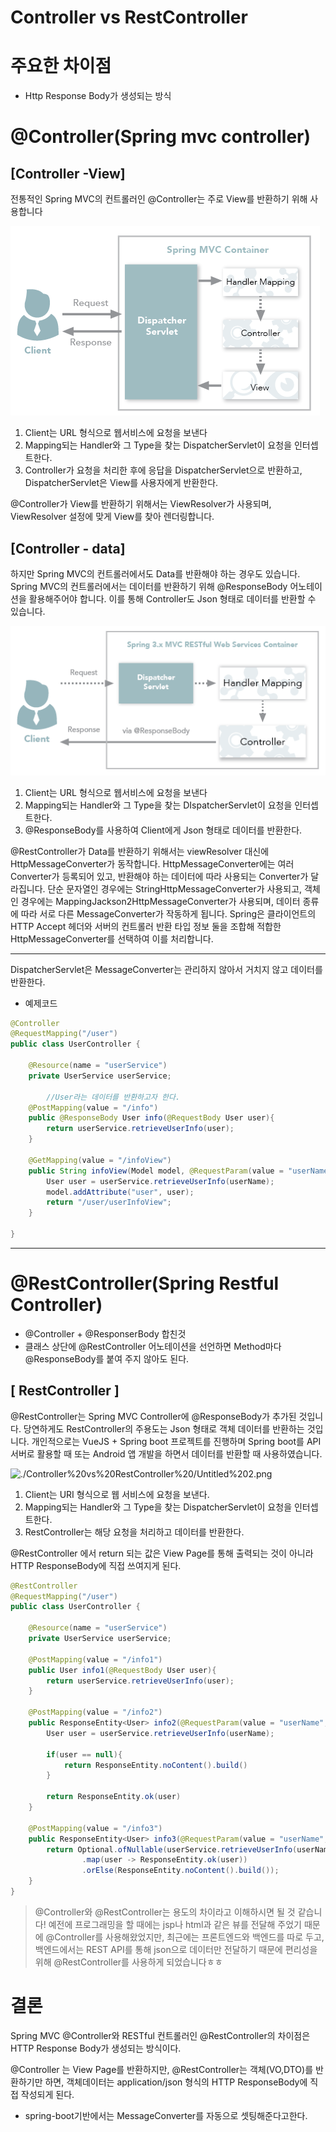 # Controller vs RestController

# 주요한 차이점

- Http Response Body가 생성되는 방식

# @Controller(Spring mvc controller)

## [Controller -View]

전통적인 Spring MVC의 컨트롤러인 @Controller는 주로 View를 반환하기 위해 사용합니다

![./Controller%20vs%20RestController/Untitled.png](./Controller%20vs%20RestController/Untitled.png)

1. Client는 URL 형식으로 웹서비스에 요청을 보낸다
2. Mapping되는 Handler와 그 Type을 찾는 DispatcherServlet이 요청을 인터셉트한다.
3. Controller가 요청을 처리한 후에 응답을 DispatcherServlet으로 반환하고, DispatcherServlet은 View를 사용자에게 반환한다.

@Controller가 View를 반환하기 위해서는 ViewResolver가 사용되며, ViewResolver 설정에 맞게 View를 찾아 렌더링합니다.

## [Controller - data]

하지만 Spring MVC의 컨트롤러에서도 Data를 반환해야 하는 경우도 있습니다. Spring MVC의 컨트롤러에서는 데이터를 반환하기 위해 @ResponseBody 어노테이션을 활용해주어야 합니다. 이를 통해 Controller도 Json 형태로 데이터를 반환할 수 있습니다.

![./Controller%20vs%20RestController/Untitled%201.png](./Controller%20vs%20RestController/Untitled%201.png)

1. Client는 URL 형식으로 웹서비스에 요청을 보낸다
2. Mapping되는 Handler와 그 Type을 찾는 DIspatcherServlet이 요청을 인터셉트한다.
3. @ResponseBody를 사용하여 Client에게 Json 형태로 데이터를 반환한다.

@RestController가 Data를 반환하기 위해서는 viewResolver 대신에 HttpMessageConverter가 동작합니다. HttpMessageConverter에는 여러 Converter가 등록되어 있고, 반환해야 하는 데이터에 따라 사용되는 Converter가 달라집니다. 단순 문자열인 경우에는 StringHttpMessageConverter가 사용되고, 객체인 경우에는 MappingJackson2HttpMessageConverter가 사용되며, 데이터 종류에 따라 서로 다른 MessageConverter가 작동하게 됩니다. Spring은 클라이언트의 HTTP Accept 헤더와 서버의 컨트롤러 반환 타입 정보 둘을 조합해 적합한 HttpMessageConverter를 선택하여 이를 처리합니다.

---

DispatcherServlet은 MessageConverter는 관리하지 않아서 거치지 않고 데이터를 반환한다.

- 예제코드

```java
@Controller
@RequestMapping("/user")
public class UserController {

    @Resource(name = "userService")
    private UserService userService;
		
		//User라는 데이터를 반환하고자 한다.
    @PostMapping(value = "/info")
    public @ResponseBody User info(@RequestBody User user){
        return userService.retrieveUserInfo(user);
    }
    
    @GetMapping(value = "/infoView")
    public String infoView(Model model, @RequestParam(value = "userName", required = true) String userName){
        User user = userService.retrieveUserInfo(userName);
        model.addAttribute("user", user);
        return "/user/userInfoView";
    }

}
```

---

# @RestController(Spring Restful Controller)

- @Controller + @ResponserBody 합친것
- 클래스 상단에 @RestController 어노테이션을 선언하면 Method마다 @ResponseBody를 붙여 주지 않아도 된다.

## [ RestController ]

@RestController는 Spring MVC Controller에 @ResponseBody가 추가된 것입니다. 당연하게도 RestController의 주용도는 Json 형태로 객체 데이터를 반환하는 것입니다. 개인적으로는 VueJS + Spring boot 프로젝트를 진행하며 Spring boot를 API 서버로 활용할 때 또는 Android 앱 개발을 하면서 데이터를 반환할 때 사용하였습니다.

![./Controller%20vs%20RestController%20/Untitled%202.png](./Controller%20vs%20RestController%20/Untitled%202.png)

1. Client는 URI 형식으로 웹 서비스에 요청을 보낸다.
2. Mapping되는 Handler와 그 Type을 찾는 DispatcherServlet이 요청을 인터셉트한다.
3. RestController는 해당 요청을 처리하고 데이터를 반환한다.

@RestController 에서 return 되는 값은 View Page를 통해 출력되는 것이 아니라 HTTP ResponseBody에 직접 쓰여지게 된다.

```java
@RestController
@RequestMapping("/user")
public class UserController {

    @Resource(name = "userService")
    private UserService userService;

    @PostMapping(value = "/info1")
    public User info1(@RequestBody User user){
        return userService.retrieveUserInfo(user);
    }

    @PostMapping(value = "/info2")
    public ResponseEntity<User> info2(@RequestParam(value = "userName", required = true) String userName){
        User user = userService.retrieveUserInfo(userName);

        if(user == null){
            return ResponseEntity.noContent().build()
        }

        return ResponseEntity.ok(user)
    }

    @PostMapping(value = "/info3")
    public ResponseEntity<User> info3(@RequestParam(value = "userName", required = true) String userName){
        return Optional.ofNullable(userService.retrieveUserInfo(userName))
                .map(user -> ResponseEntity.ok(user))
                .orElse(ResponseEntity.noContent().build());
    }
}
```

> @Controller와 @RestController는 용도의 차이라고 이해하시면 될 것 같습니다! 예전에 프로그래밍을 할 때에는 jsp나 html과 같은 뷰를 전달해 주었기 때문에 @Controller를 사용해왔었지만, 최근에는 프론트엔드와 백엔드를 따로 두고, 백엔드에서는 REST API를 통해 json으로 데이터만 전달하기 때문에 편리성을 위해 @RestController를 사용하게 되었습니다ㅎㅎ

# 결론

Spring MVC @Controller와 RESTful 컨트롤러인 @RestController의 차이점은 HTTP Response Body가 생성되는 방식이다.

@Controller 는 View Page를 반환하지만, @RestController는 객체(VO,DTO)를 반환하기만 하면, 객체데이터는 application/json 형식의 HTTP ResponseBody에 직접 작성되게 된다.

- spring-boot기반에서는 MessageConverter를 자동으로 셋팅해준다고한다.
